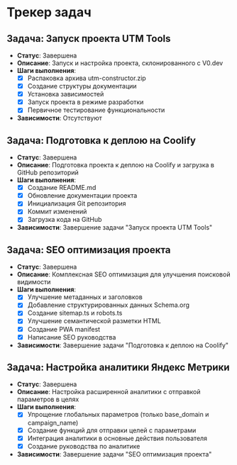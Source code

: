 # Трекер задач

## Задача: Запуск проекта UTM Tools
- **Статус**: Завершена
- **Описание**: Запуск и настройка проекта, склонированного с V0.dev
- **Шаги выполнения**:
  - [x] Распаковка архива utm-constructor.zip
  - [x] Создание структуры документации
  - [x] Установка зависимостей
  - [x] Запуск проекта в режиме разработки
  - [x] Первичное тестирование функциональности
- **Зависимости**: Отсутствуют

## Задача: Подготовка к деплою на Coolify
- **Статус**: Завершена
- **Описание**: Подготовка проекта к деплою на Coolify и загрузка в GitHub репозиторий
- **Шаги выполнения**:
  - [x] Создание README.md
  - [x] Обновление документации проекта
  - [x] Инициализация Git репозитория
  - [x] Коммит изменений
  - [x] Загрузка кода на GitHub
- **Зависимости**: Завершение задачи "Запуск проекта UTM Tools"

## Задача: SEO оптимизация проекта
- **Статус**: Завершена
- **Описание**: Комплексная SEO оптимизация для улучшения поисковой видимости
- **Шаги выполнения**:
  - [x] Улучшение метаданных и заголовков
  - [x] Добавление структурированных данных Schema.org
  - [x] Создание sitemap.ts и robots.ts
  - [x] Улучшение семантической разметки HTML
  - [x] Создание PWA manifest
  - [x] Написание SEO руководства
- **Зависимости**: Завершение задачи "Подготовка к деплою на Coolify"

## Задача: Настройка аналитики Яндекс Метрики
- **Статус**: Завершена
- **Описание**: Настройка расширенной аналитики с отправкой параметров в целях
- **Шаги выполнения**:
  - [x] Упрощение глобальных параметров (только base_domain и campaign_name)
  - [x] Создание функций для отправки целей с параметрами
  - [x] Интеграция аналитики в основные действия пользователя
  - [x] Создание руководства по аналитике
- **Зависимости**: Завершение задачи "SEO оптимизация проекта"
